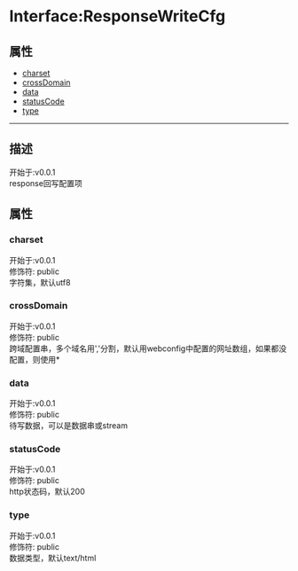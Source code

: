 # Interface:ResponseWriteCfg
## 属性
+ [charset](#PROP_charset)
+ [crossDomain](#PROP_crossDomain)
+ [data](#PROP_data)
+ [statusCode](#PROP_statusCode)
+ [type](#PROP_type)
  
---
## 描述
<font class="since">开始于:v0.0.1</font>  
response回写配置项  
## 属性
### <a id="PROP_charset">charset</a>
<font class="since">开始于:v0.0.1</font>  
修饰符: <font class="modifier">public</font>  
字符集，默认utf8  
### <a id="PROP_crossDomain">crossDomain</a>
<font class="since">开始于:v0.0.1</font>  
修饰符: <font class="modifier">public</font>  
跨域配置串，多个域名用','分割，默认用webconfig中配置的网址数组，如果都没配置，则使用*  
### <a id="PROP_data">data</a>
<font class="since">开始于:v0.0.1</font>  
修饰符: <font class="modifier">public</font>  
待写数据，可以是数据串或stream  
### <a id="PROP_statusCode">statusCode</a>
<font class="since">开始于:v0.0.1</font>  
修饰符: <font class="modifier">public</font>  
http状态码，默认200  
### <a id="PROP_type">type</a>
<font class="since">开始于:v0.0.1</font>  
修饰符: <font class="modifier">public</font>  
数据类型，默认text/html  
